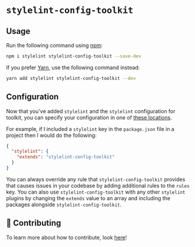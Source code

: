 # `stylelint-config-toolkit`

## Usage

Run the following command using [npm](https://www.npmjs.com/):

```bash
npm i stylelint stylelint-config-toolkit --save-dev
```

If you prefer [Yarn](https://yarnpkg.com/en/), use the following command instead:

```bash
yarn add stylelint stylelint-config-toolkit --dev
```

## Configuration

Now that you've added `stylelint` and the `stylelint` configuration for toolkit,
you can specify your configuration in one of [these
locations](https://github.com/stylelint/stylelint/blob/master/docs/user-guide/configuration.md#loading-the-configuration-object).

For example, if I included a `stylelint` key in the `package.json` file in a
project then I would do the following:

```json
{
  "stylelint": {
    "extends": "stylelint-config-toolkit"
  }
}
```

You can always override any rule that `stylelint-config-toolkit` provides that
causes issues in your codebase by adding additional rules to the `rules` key.
You can also use `stylelint-config-toolkit` with any other `stylelint` plugins by
changing the `extends` value to an array and including the packages alongside
`stylelint-config-toolkit`.

## 🤲 Contributing

To learn more about how to contribute, look [here](/.github/CONTRIBUTING.md)!
